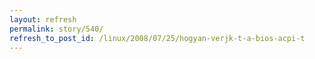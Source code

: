 ```yaml
---
layout: refresh
permalink: story/540/
refresh_to_post_id: /linux/2008/07/25/hogyan-verjk-t-a-bios-acpi-t
---
```

